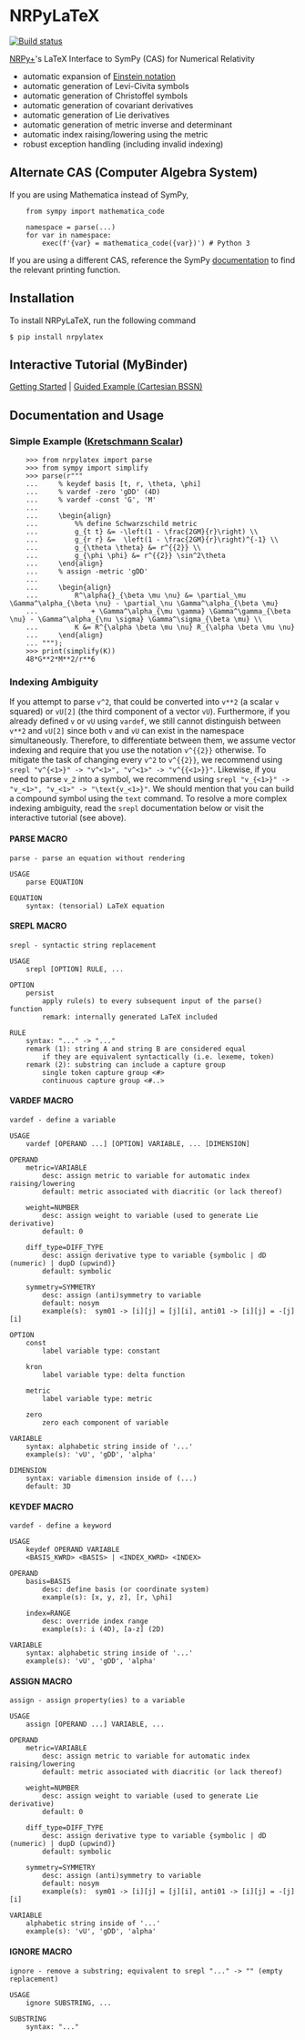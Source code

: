 # NRPyLaTeX
[![Build status](https://www.travis-ci.com/zachetienne/nrpylatex.svg?branch=main)](https://www.travis-ci.com/github/zachetienne/nrpylatex)

[NRPy+](https://github.com/zachetienne/nrpytutorial)'s LaTeX Interface to SymPy (CAS) for Numerical Relativity

- automatic expansion of [Einstein notation](https://en.wikipedia.org/wiki/Einstein_notation)
- automatic generation of Levi-Civita symbols
- automatic generation of Christoffel symbols
- automatic generation of covariant derivatives
- automatic generation of Lie derivatives
- automatic generation of metric inverse and determinant
- automatic index raising/lowering using the metric
- robust exception handling (including invalid indexing)

## Alternate CAS (Computer Algebra System)

If you are using Mathematica instead of SymPy,

        from sympy import mathematica_code
        
        namespace = parse(...)
        for var in namespace:
            exec(f'{var} = mathematica_code({var})') # Python 3

If you are using a different CAS, reference the SymPy [documentation]((https://docs.sympy.org/latest/modules/printing.html)) to find the relevant printing function.

## Installation

To install NRPyLaTeX, run the following command

    $ pip install nrpylatex

## Interactive Tutorial (MyBinder)

[Getting Started](https://mybinder.org/v2/gh/zachetienne/nrpytutorial/HEAD?filepath=Tutorial-LaTeX_Parser_Interface.ipynb) | [Guided Example (Cartesian BSSN)](https://mybinder.org/v2/gh/zachetienne/nrpytutorial/HEAD?filepath=Tutorial-LaTeX_Interface_Example-BSSN_Cartesian.ipynb)

## Documentation and Usage

### Simple Example ([Kretschmann Scalar](https://en.wikipedia.org/wiki/Kretschmann_scalar))

        >>> from nrpylatex import parse
        >>> from sympy import simplify
        >>> parse(r"""
        ...     % keydef basis [t, r, \theta, \phi]
        ...     % vardef -zero 'gDD' (4D)
        ...     % vardef -const 'G', 'M'
        ...
        ...     \begin{align}
        ...         %% define Schwarzschild metric
        ...         g_{t t} &= -\left(1 - \frac{2GM}{r}\right) \\
        ...         g_{r r} &=  \left(1 - \frac{2GM}{r}\right)^{-1} \\
        ...         g_{\theta \theta} &= r^{{2}} \\
        ...         g_{\phi \phi} &= r^{{2}} \sin^2\theta
        ...     \end{align}
        ...     % assign -metric 'gDD'
        ...
        ...     \begin{align}
        ...         R^\alpha{}_{\beta \mu \nu} &= \partial_\mu \Gamma^\alpha_{\beta \nu} - \partial_\nu \Gamma^\alpha_{\beta \mu}
        ...             + \Gamma^\alpha_{\mu \gamma} \Gamma^\gamma_{\beta \nu} - \Gamma^\alpha_{\nu \sigma} \Gamma^\sigma_{\beta \mu} \\
        ...         K &= R^{\alpha \beta \mu \nu} R_{\alpha \beta \mu \nu}
        ...     \end{align}
        ... """);
        >>> print(simplify(K))
        48*G**2*M**2/r**6
        
### Indexing Ambiguity

If you attempt to parse `v^2`, that could be converted into `v**2` (a scalar `v` squared) or `vU[2]` (the third component of a vector `vU`). Furthermore, if you already defined `v` or `vU` using `vardef`, we still cannot distinguish between `v**2` and `vU[2]` since both `v` and `vU` can exist in the namespace simultaneously. Therefore, to differentiate between them, we assume vector indexing and require that you use the notation `v^{{2}}` otherwise. To mitigate the task of changing every `v^2` to `v^{{2}}`, we recommend using `srepl "v^{<1>}" -> "v^<1>", "v^<1>" -> "v^{{<1>}}"`. Likewise, if you need to parse `v_2` into a symbol, we recommend using `srepl "v_{<1>}" -> "v_<1>", "v_<1>" -> "\text{v_<1>}"`. We should mention that you can build a compound symbol using the `text` command. To resolve a more complex indexing ambiguity, read the `srepl` documentation below or visit the interactive tutorial (see above).

#### PARSE MACRO
    parse - parse an equation without rendering

    USAGE
        parse EQUATION

    EQUATION
        syntax: (tensorial) LaTeX equation

#### SREPL MACRO
    srepl - syntactic string replacement

    USAGE
        srepl [OPTION] RULE, ...

    OPTION
        persist
            apply rule(s) to every subsequent input of the parse() function
            remark: internally generated LaTeX included

    RULE
        syntax: "..." -> "..."
        remark (1): string A and string B are considered equal
            if they are equivalent syntactically (i.e. lexeme, token)
        remark (2): substring can include a capture group
            single token capture group <#>
            continuous capture group <#..>

#### VARDEF MACRO
    vardef - define a variable

    USAGE
        vardef [OPERAND ...] [OPTION] VARIABLE, ... [DIMENSION]

    OPERAND
        metric=VARIABLE
            desc: assign metric to variable for automatic index raising/lowering
            default: metric associated with diacritic (or lack thereof)

        weight=NUMBER
            desc: assign weight to variable (used to generate Lie derivative)
            default: 0

        diff_type=DIFF_TYPE
            desc: assign derivative type to variable {symbolic | dD (numeric) | dupD (upwind)}
            default: symbolic

        symmetry=SYMMETRY
            desc: assign (anti)symmetry to variable
            default: nosym
            example(s):  sym01 -> [i][j] = [j][i], anti01 -> [i][j] = -[j][i]

    OPTION
        const
            label variable type: constant

        kron
            label variable type: delta function

        metric
            label variable type: metric

        zero
            zero each component of variable

    VARIABLE
        syntax: alphabetic string inside of '...'
        example(s): 'vU', 'gDD', 'alpha'

    DIMENSION
        syntax: variable dimension inside of (...)
        default: 3D

#### KEYDEF MACRO
    vardef - define a keyword

    USAGE
        keydef OPERAND VARIABLE
        <BASIS_KWRD> <BASIS> | <INDEX_KWRD> <INDEX>

    OPERAND
        basis=BASIS
            desc: define basis (or coordinate system)
            example(s): [x, y, z], [r, \phi]

        index=RANGE
            desc: override index range
            example(s): i (4D), [a-z] (2D)

    VARIABLE
        syntax: alphabetic string inside of '...'
        example(s): 'vU', 'gDD', 'alpha'

#### ASSIGN MACRO
    assign - assign property(ies) to a variable

    USAGE
        assign [OPERAND ...] VARIABLE, ...

    OPERAND
        metric=VARIABLE
            desc: assign metric to variable for automatic index raising/lowering
            default: metric associated with diacritic (or lack thereof)

        weight=NUMBER
            desc: assign weight to variable (used to generate Lie derivative)
            default: 0

        diff_type=DIFF_TYPE
            desc: assign derivative type to variable {symbolic | dD (numeric) | dupD (upwind)}
            default: symbolic

        symmetry=SYMMETRY
            desc: assign (anti)symmetry to variable
            default: nosym
            example(s):  sym01 -> [i][j] = [j][i], anti01 -> [i][j] = -[j][i]

    VARIABLE
        alphabetic string inside of '...'
        example(s): 'vU', 'gDD', 'alpha'

#### IGNORE MACRO
    ignore - remove a substring; equivalent to srepl "..." -> "" (empty replacement)

    USAGE
        ignore SUBSTRING, ...
    
    SUBSTRING
        syntax: "..."
